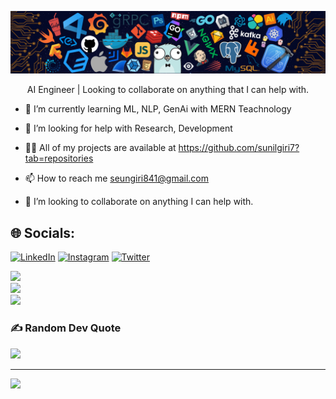 <p align="center"><img src="https://raw.githubusercontent.com/KevinPatel04/KevinPatel04/master/header.png"></p>

<p align="center"> AI Engineer | Looking to collaborate on anything that I can help with.
<p align="center">

-  🌱 I’m currently learning ML, NLP, GenAi with MERN Teachnology

- 🤝 I’m looking for help with Research, Development

- 👨‍💻 All of my projects are available at https://github.com/sunilgiri7?tab=repositories

- 📫 How to reach me seungiri841@gmail.com
  
- 💞️ I’m looking to collaborate on anything I can help with.


## 🌐 Socials:
[![LinkedIn](https://img.shields.io/badge/LinkedIn-%230077B5.svg?logo=linkedin&logoColor=white)](https://linkedin.com/in/www.linkedin.com/in/sunil-giri77) 
[![Instagram](https://img.shields.io/badge/LinkedIn-%230077B5.svg?logo=linkedin&logoColor=white)](https://www.instagram.com/thenameissunil7/) 
[![Twitter](https://img.shields.io/badge/LinkedIn-%230077B5.svg?logo=linkedin&logoColor=white)](https://twitter.com/sunilgiri77) 

<!-- Proudly created with GPRM ( https://gprm.itsvg.in ) -->
![](https://github-readme-stats.vercel.app/api?username=sunilgiri7&theme=dark&hide_border=true&include_all_commits=false&count_private=false)<br/>
![](https://github-readme-streak-stats.herokuapp.com/?user=sunilgiri7&theme=dark&hide_border=true)<br/>
![](https://github-readme-stats.vercel.app/api/top-langs/?username=sunilgiri7&theme=dark&hide_border=true&include_all_commits=false&count_private=false&layout=compact)

### ✍️ Random Dev Quote
![](https://quotes-github-readme.vercel.app/api?type=horizontal&theme=radical)

---
[![](https://visitcount.itsvg.in/api?id=sunilgiri7&icon=2&color=0)](https://visitcount.itsvg.in)

<!-- Proudly created with GPRM ( https://gprm.itsvg.in ) -->
